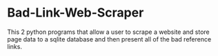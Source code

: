 # Bad-Link-Web-Scraper
This 2 python programs that allow a user to scrape a website and store page data to a sqlite database and then present all of the bad reference links.
